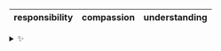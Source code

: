 | responsibility | compassion | understanding |
| :------------: | :--------: | :-----------: |

<details>
  <summary>✨</summary>
  These words are chosen at random each day. New words will appear here tomorrow morning.
</details>